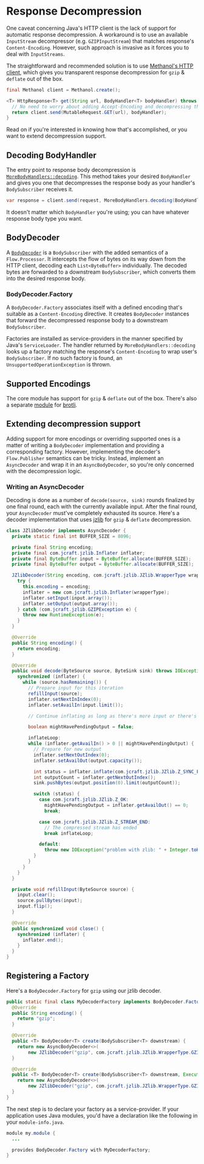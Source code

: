 # Response Decompression

One caveat concerning Java's HTTP client is the lack of support for automatic response decompression.
A workaround is to use an available `InputStream` decompressor (e.g. `GZIPInputStream`) that matches response's `Content-Encoding`.
However, such approach is invasive as it forces you to deal with `InputStreams`.

The straightforward and recommended solution is to use [Methanol's HTTP client](methanol_httpclient.md), which gives you transparent response decompression for `gzip` & `deflate` out of the box.

```java
final Methanol client = Methanol.create();

<T> HttpResponse<T> get(String url, BodyHandler<T> bodyHandler) throws IOException, InterruptedException {
  // No need to worry about adding Accept-Encoding and decompressing the response, the client does that for you!
  return client.send(MutableRequest.GET(url), bodyHandler);
}
```

Read on if you're interested in knowing how that's accomplished, or you want to extend decompression support.

## Decoding BodyHandler

The entry point to response body decompression is [`MoreBodyHandlers::decoding`][morebodyhandlers_decoding_javadoc].
This method takes your desired `BodyHandler` and gives you one that decompresses the response body as your handler's `BodySubscriber` receives it.

```java
var response = client.send(request, MoreBodyHandlers.decoding(BodyHandlers.ofString()));
```

It doesn't matter which `BodyHandler` you're using; you can have whatever response body type you want.

## BodyDecoder

A [`BodyDecoder`][bodydecoder_javadoc] is a `BodySubscriber` with the added semantics of a `Flow.Processor`.
It intercepts the flow of bytes on its way down from the HTTP client, decoding each `List<ByteBuffer>` individually.
The decoded bytes are forwarded to a downstream `BodySubscriber`, which converts them into the desired response body.

### BodyDecoder.Factory

A `BodyDecoder.Factory` associates itself with a defined encoding that's suitable as a `Content-Encoding` directive.
It creates `BodyDecoder` instances that forward the decompressed response body to a downstream `BodySubscriber`.

Factories are installed as service-providers in the manner specified by Java's `ServiceLoader`.
The handler returned by `MoreBodyHandlers::decoding` looks up a factory matching the response's `Content-Encoding` to wrap user's `BodySubscriber`.
If no such factory is found, an `UnsupportedOperationException` is thrown.

## Supported Encodings

The core module has support for `gzip` & `deflate` out of the box. There's also a separate [module][methanol-brotli] for [brotli].

## Extending decompression support

Adding support for more encodings or overriding supported ones is a matter of writing a `BodyDecoder` implementation and providing a corresponding factory.
However, implementing the decoder's `Flow.Publisher` semantics can be tricky. Instead, implement an `AsyncDecoder` and wrap it in an `AsyncBodyDecoder`, so
you're only concerned with the decompression logic.

### Writing an AsyncDecoder

Decoding is done as a number of `decode(source, sink)` rounds finalized by one final round, each with the currently available input.
After the final round, your `AsyncDecoder` must've completely exhausted its source.
Here's a decoder implementation that uses [jzlib] for `gzip` & `deflate` decompression.

```java
class JZlibDecoder implements AsyncDecoder {
  private static final int BUFFER_SIZE = 8096;

  private final String encoding;
  private final com.jcraft.jzlib.Inflater inflater;
  private final ByteBuffer input = ByteBuffer.allocate(BUFFER_SIZE);
  private final ByteBuffer output = ByteBuffer.allocate(BUFFER_SIZE);

  JZlibDecoder(String encoding, com.jcraft.jzlib.JZlib.WrapperType wrapperType) {
    try {
      this.encoding = encoding;
      inflater = new com.jcraft.jzlib.Inflater(wrapperType);
      inflater.setInput(input.array());
      inflater.setOutput(output.array());
    } catch (com.jcraft.jzlib.GZIPException e) {
      throw new RuntimeException(e);
    }
  }

  @Override
  public String encoding() {
    return encoding;
  }

  @Override
  public void decode(ByteSource source, ByteSink sink) throws IOException {
    synchronized (inflater) {
      while (source.hasRemaining()) {
        // Prepare input for this iteration
        refillInput(source);
        inflater.setNextInIndex(0);
        inflater.setAvailIn(input.limit());

        // Continue inflating as long as there's more input or there's pending output

        boolean mightHavePendingOutput = false;

        inflateLoop:
        while (inflater.getAvailIn() > 0 || mightHavePendingOutput) {
          // Prepare for new output
          inflater.setNextOutIndex(0);
          inflater.setAvailOut(output.capacity());

          int status = inflater.inflate(com.jcraft.jzlib.JZlib.Z_SYNC_FLUSH);
          int outputCount = inflater.getNextOutIndex();
          sink.pushBytes(output.position(0).limit(outputCount));

          switch (status) {
            case com.jcraft.jzlib.JZlib.Z_OK:
              mightHavePendingOutput = inflater.getAvailOut() == 0;
              break;

            case com.jcraft.jzlib.JZlib.Z_STREAM_END:
              // The compressed stream has ended
              break inflateLoop;

            default:
              throw new IOException("problem with zlib: " + Integer.toHexString(status));
          }
        }
      }
    }
  }

  private void refillInput(ByteSource source) {
    input.clear();
    source.pullBytes(input);
    input.flip();
  }

  @Override
  public synchronized void close() {
    synchronized (inflater) {
      inflater.end();
    }
  }
}
```

## Registering a Factory

Here's a `BodyDecoder.Factory` for `gzip` using our jzlib decoder.

```java
public static final class MyDecoderFactory implements BodyDecoder.Factory {
  @Override
  public String encoding() {
    return "gzip";
  }

  @Override
  public <T> BodyDecoder<T> create(BodySubscriber<T> downstream) {
    return new AsyncBodyDecoder<>(
        new JZlibDecoder("gzip", com.jcraft.jzlib.JZlib.WrapperType.GZIP), downstream);
  }

  @Override
  public <T> BodyDecoder<T> create(BodySubscriber<T> downstream, Executor executor) {
    return new AsyncBodyDecoder<>(
        new JZlibDecoder("gzip", com.jcraft.jzlib.JZlib.WrapperType.GZIP), downstream);
  }
}
```

The next step is to declare your factory as a service-provider. If your application uses Java modules,
you'd have a declaration like the following in your `module-info.java`.

```java
module my.module {
  ...

  provides BodyDecoder.Factory with MyDecoderFactory;
}
```

[gzip-rfc]: https://tools.ietf.org/html/rfc1952

[methanol-brotli]: https://github.com/mizosoft/methanol/tree/master/methanol-brotli

[brotli]: https://github.com/google/brotli

[jzlib]: https://www.jcraft.com/jzlib/

[morebodyhandlers_decoding_javadoc]: https://mizosoft.github.io/methanol/api/latest/methanol/com/github/mizosoft/methanol/MoreBodyHandlers.html#decoding(java.net.http.HttpResponse.BodyHandler)

[bodydecoder_javadoc]: https://mizosoft.github.io/methanol/api/latest/methanol/com/github/mizosoft/methanol/BodyDecoder.html
